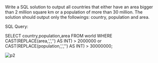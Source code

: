 Write a SQL solution to output all countries that either have an area bigger than 2 million square km or a population of more than 30 million. The solution should output 
only the followings: country, population and area.



SQL Query:

SELECT country,population,area FROM world
WHERE CAST(REPLACE(area,',','') AS INT) > 2000000
or CAST(REPLACE(population,',','') AS INT) > 30000000;

![p2](/Users/petervukasin/Desktop/ISTA495/ISTA495/practicum/week-1/images/p2.png)